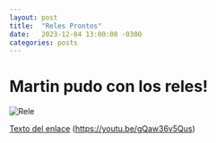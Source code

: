 ```yaml
---
layout: post
title:  "Reles Prontos"
date:   2023-12-04 13:00:00 -0300
categories: posts
---
```


# Martin pudo con los reles!

![Rele](/_posts/Rele.jpeg)

<a href="https://youtu.be/gQaw36v5Qus">Texto del enlace</a>
(https://youtu.be/gQaw36v5Qus)





